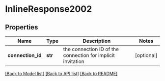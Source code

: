 # InlineResponse2002

## Properties
Name | Type | Description | Notes
------------ | ------------- | ------------- | -------------
**connection_id** | **str** | the connection ID of the connection for implicit invitation | [optional] 

[[Back to Model list]](../README.md#documentation-for-models) [[Back to API list]](../README.md#documentation-for-api-endpoints) [[Back to README]](../README.md)


